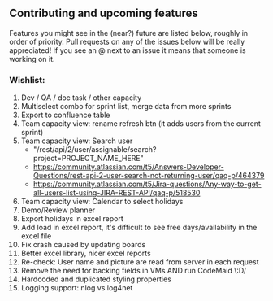 ## Contributing and upcoming features
Features you might see in the (near?) future are listed below, roughly in order of priority. Pull requests on any of the issues below will be really appreciated! If you see an @ next to an issue it means that someone is working on it.
### Wishlist:
1. Dev / QA / doc task / other capacity
1. Multiselect combo for sprint list, merge data from more sprints
1. Export to confluence table
1. Team capacity view: rename refresh btn (it adds users from the current sprint)
1. Team capacity view: Search user 
   * "/rest/api/2/user/assignable/search?project=PROJECT_NAME_HERE"
   * https://community.atlassian.com/t5/Answers-Developer-Questions/rest-api-2-user-search-not-returning-user/qaq-p/464379
   * https://community.atlassian.com/t5/Jira-questions/Any-way-to-get-all-users-list-using-JIRA-REST-API/qaq-p/518530
1. Team capacity view: Calendar to select holidays
1. Demo/Review planner
1. Export holidays in excel report
1. Add load in excel report, it's difficult to see free days/availability in the excel file
1. Fix crash caused by updating boards
1. Better excel library, nicer excel reports
1. Re-check: User name and picture are read from server in each request
1. Remove the need for backing fields in VMs AND run CodeMaid \\:D/
1. Hardcoded and duplicated styling properties
1. Logging support: nlog vs log4net

